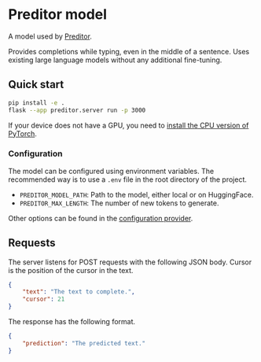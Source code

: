 # Preditor model

A model used by [Preditor](https://github.com/kulisak12/preditor).

Provides completions while typing, even in the middle of a sentence.
Uses existing large language models without any additional fine-tuning.

## Quick start

```bash
pip install -e .
flask --app preditor.server run -p 3000
```

If your device does not have a GPU, you need to
[install the CPU version of PyTorch](https://pytorch.org/get-started/locally/).

### Configuration

The model can be configured using environment variables.
The recommended way is to use a `.env` file in the root directory of the project.

- `PREDITOR_MODEL_PATH`: Path to the model, either local or on HuggingFace.
- `PREDITOR_MAX_LENGTH`: The number of new tokens to generate.

Other options can be found in the [configuration provider](src/preditor/config.py).

## Requests

The server listens for POST requests with the following JSON body.
Cursor is the position of the cursor in the text.

```json
{
    "text": "The text to complete.",
    "cursor": 21
}
```

The response has the following format.

```json
{
    "prediction": "The predicted text."
}
```
